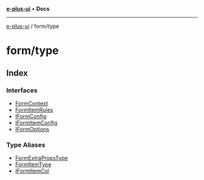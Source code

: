 [**e-plus-ui**](../../README.md) • **Docs**

***

[e-plus-ui](../../modules.md) / form/type

# form/type

## Index

### Interfaces

- [FormContext](interfaces/FormContext.md)
- [FormItemRules](interfaces/FormItemRules.md)
- [IFormConfig](interfaces/IFormConfig.md)
- [IFormItemConfig](interfaces/IFormItemConfig.md)
- [IFormOptions](interfaces/IFormOptions.md)

### Type Aliases

- [FormExtraPropsType](type-aliases/FormExtraPropsType.md)
- [FormItemType](type-aliases/FormItemType.md)
- [IFormItemCol](type-aliases/IFormItemCol.md)
